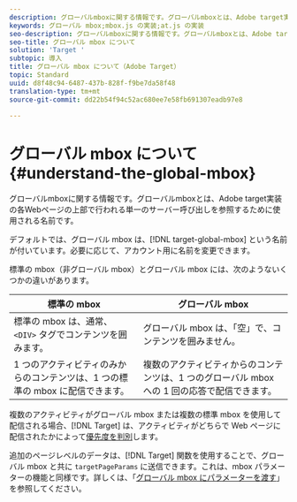 ```yaml
---
description: グローバルmboxに関する情報です。グローバルmboxとは、Adobe target実装の各Webページの上部で行われる単一のサーバー呼び出しを参照するために使用される名前です。
keywords: グローバル mbox;mbox.js の実装;at.js の実装
seo-description: グローバルmboxに関する情報です。グローバルmboxとは、Adobe target実装の各Webページの上部で行われる単一のサーバー呼び出しを参照するために使用される名前です。
seo-title: グローバル mbox について
solution: 'Target '
subtopic: 導入
title: グローバル mbox について（Adobe Target）
topic: Standard
uuid: d8f48c94-6487-437b-828f-f9be7da58f48
translation-type: tm+mt
source-git-commit: dd22b54f94c52ac680ee7e58fb691307eadb97e8

---
```



# グローバル mbox について{#understand-the-global-mbox}

グローバルmboxに関する情報です。グローバルmboxとは、Adobe target実装の各Webページの上部で行われる単一のサーバー呼び出しを参照するために使用される名前です。

デフォルトでは、グローバル mbox は、[!DNL target-global-mbox] という名前が付いています。必要に応じて、アカウント用に名前を変更できます。

標準の mbox（非グローバル mbox）とグローバル mbox には、次のようないくつかの違いがあります。

| 標準の mbox | グローバル mbox |
|--- |--- |
| 標準の mbox は、通常、`<DIV>` タグでコンテンツを囲みます。 | グローバル mbox は、「空」で、コンテンツを囲みません。 |
| 1 つのアクティビティのみからのコンテンツは、1 つの標準の mbox に配信できます。 | 複数のアクティビティからのコンテンツは、1 つのグローバル mbox への 1 回の応答で配信できます。 |

複数のアクティビティがグローバル mbox または複数の標準 mbox を使用して配信される場合、[!DNL Target] は、アクティビティがどちらで Web ページに配信されたかによって[優先度を判別](../../../../c-activities/priority.md#concept_1780C11FEA57440499F0047DD6900E0F)します。

追加のページレベルのデータは、[!DNL Target] 関数を使用することで、グローバル mbox と共に `targetPageParams` に送信できます。これは、mbox パラメーターの機能と同様です。詳しくは、「[グローバル mbox にパラメーターを渡す](../../../../c-implementing-target/c-implementing-target-for-client-side-web/t-mbox-download/c-understanding-global-mbox/pass-parameters-to-global-mbox.md#concept_33362A04146C4E3C8E7089B65F38B5E5)」を参照してください。
